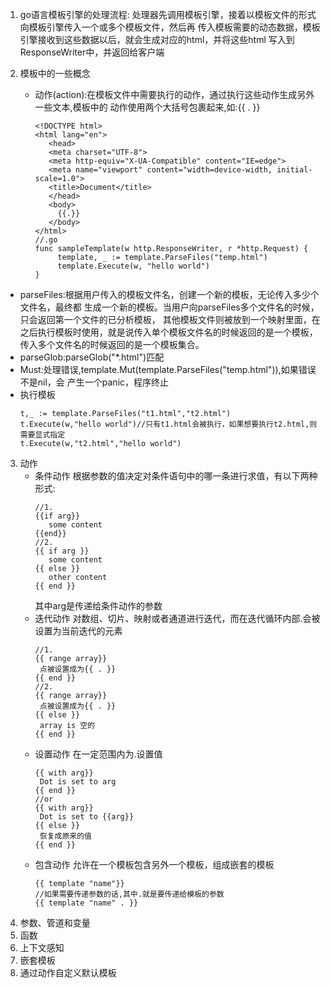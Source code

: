 1. go语言模板引擎的处理流程:
   处理器先调用模板引擎，接着以模板文件的形式向模板引擎传入一个或多个模板文件，然后再
   传入模板需要的动态数据，模板引擎接收到这些数据以后，就会生成对应的html，并将这些html
   写入到ResponseWriter中，并返回给客户端

2. 模板中的一些概念
   + 动作(action):在模板文件中需要执行的动作，通过执行这些动作生成另外一些文本,模板中的
     动作使用两个大括号包裹起来,如:{{ . }}
     ```
     <!DOCTYPE html>
     <html lang="en">
        <head>
        <meta charset="UTF-8">
        <meta http-equiv="X-UA-Compatible" content="IE=edge">
        <meta name="viewport" content="width=device-width, initial-scale=1.0">
        <title>Document</title>
        </head>
        <body>
          {{.}}
        </body>
     </html>
     //.go
     func sampleTemplate(w http.ResponseWriter, r *http.Request) {
	      template, _ := template.ParseFiles("temp.html")
	      template.Execute(w, "hello world")
     }
     ```
  + parseFiles:根据用户传入的模板文件名，创建一个新的模板，无论传入多少个文件名，最终都
    生成一个新的模板。当用户向parseFiles多个文件名的时候，只会返回第一个文件的已分析模板，
    其他模板文件则被放到一个映射里面，在之后执行模板时使用，就是说传入单个模板文件名的时候返回的是一个模板，传入多个文件名的时候返回的是一个模板集合。
  + parseGlob:parseGlob("*.html")匹配
  + Must:处理错误,template.Mut(template.ParseFiles("temp.html")),如果错误不是nil，会
    产生一个panic，程序终止 
  + 执行模板
    ```
    t,_ := template.ParseFiles("t1.html","t2.html")
    t.Execute(w,"hello world")//只有t1.html会被执行，如果想要执行t2.html,则需要显式指定
    t.Execute(w,"t2.html","hello world")
    ```
3. 动作
   + 条件动作
     根据参数的值决定对条件语句中的哪一条进行求值，有以下两种形式:
     ```
     //1.
     {{if arg}}
        some content
     {{end}}
     //2.
     {{ if arg }}
        some content
     {{ else }}
        other content
     {{ end }}
     ```
     其中arg是传递给条件动作的参数
   + 迭代动作
     对数组、切片、映射或者通道进行迭代，而在迭代循环内部.会被设置为当前迭代的元素
     ```
     //1.
     {{ range array}}
      点被设置成为{{ . }}
     {{ end }}
     //2.
     {{ range array}}
      点被设置成为{{ . }}
     {{ else }}
      array is 空的
     {{ end }}
     ```
   + 设置动作
     在一定范围内为.设置值
     ```
     {{ with arg}}
      Dot is set to arg
     {{ end }}
     //or
     {{ with arg}}
      Dot is set to {{arg}}
     {{ else }}
      恢复成原来的值
     {{ end }}
     ``` 
   + 包含动作
     允许在一个模板包含另外一个模板，组成嵌套的模板
     ```
     {{ template "name"}}
     //如果需要传递参数的话,其中.就是要传递给模板的参数
     {{ template "name" . }}

     ```
4. 参数、管道和变量
5. 函数
6. 上下文感知
7. 嵌套模板
8. 通过动作自定义默认模板